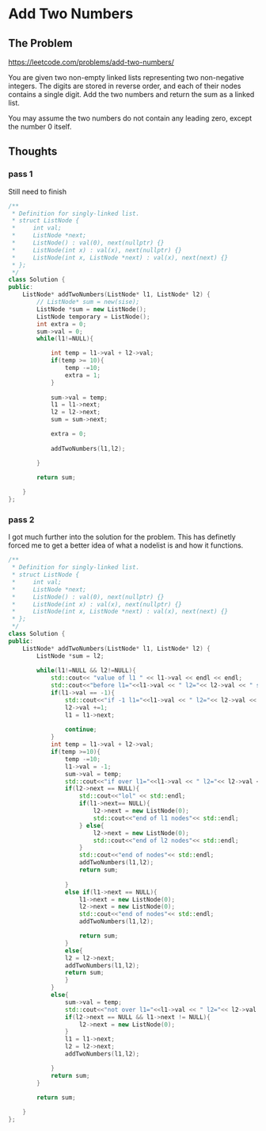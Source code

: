 # Add Two Numbers

## The Problem
https://leetcode.com/problems/add-two-numbers/

You are given two non-empty linked lists representing two non-negative integers. The digits are stored in reverse order, and each of their nodes contains a single digit. Add the two numbers and return the sum as a linked list.

You may assume the two numbers do not contain any leading zero, except the number 0 itself.

## Thoughts

### pass 1

Still need to finish

``` c++
/**
 * Definition for singly-linked list.
 * struct ListNode {
 *     int val;
 *     ListNode *next;
 *     ListNode() : val(0), next(nullptr) {}
 *     ListNode(int x) : val(x), next(nullptr) {}
 *     ListNode(int x, ListNode *next) : val(x), next(next) {}
 * };
 */
class Solution {
public:
    ListNode* addTwoNumbers(ListNode* l1, ListNode* l2) {
        // ListNode* sum = new(sise);
        ListNode *sum = new ListNode();   
        ListNode temporary = ListNode();
        int extra = 0;
        sum->val = 0;
        while(l1!=NULL){           

            int temp = l1->val + l2->val;
            if(temp >= 10){                
                temp -=10;
                extra = 1;
            }
            
            sum->val = temp;
            l1 = l1->next;
            l2 = l2->next;
            sum = sum->next;

            extra = 0;
                
            addTwoNumbers(l1,l2);

        }

        return sum;
        
    }
};
```
### pass 2
I got much further into the solution for the problem. This has definetly forced me to get a better idea of what a nodelist is and how it functions. 

``` c++
/**
 * Definition for singly-linked list.
 * struct ListNode {
 *     int val;
 *     ListNode *next;
 *     ListNode() : val(0), next(nullptr) {}
 *     ListNode(int x) : val(x), next(nullptr) {}
 *     ListNode(int x, ListNode *next) : val(x), next(next) {}
 * };
 */
class Solution {
public:
    ListNode* addTwoNumbers(ListNode* l1, ListNode* l2) {
        ListNode *sum = l2;   
 
        while(l1!=NULL && l2!=NULL){
            std::cout<< "value of l1 " << l1->val << endl << endl;
            std::cout<<"before l1="<<l1->val << " l2="<< l2->val << " sum=" << sum->val << std::endl;
            if(l1->val == -1){
                std::cout<<"if -1 l1="<<l1->val << " l2="<< l2->val << " sum=" << sum->val << std::endl;
                l2->val +=1;
                l1 = l1->next;
                
                continue;
            }
            int temp = l1->val + l2->val;
            if(temp >=10){
                temp -=10;
                l1->val = -1;
                sum->val = temp;
                std::cout<<"if over l1="<<l1->val << " l2="<< l2->val << " sum=" << sum->val << std::endl;
                if(l2->next == NULL){
                    std::cout<<"lol" << std::endl;
                    if(l1->next== NULL){
                        l2->next = new ListNode(0);
                        std::cout<<"end of l1 nodes"<< std::endl;
                    } else{
                        l2->next = new ListNode(0);
                        std::cout<<"end of l2 nodes"<< std::endl;
                    }
                    std::cout<<"end of nodes"<< std::endl;
                    addTwoNumbers(l1,l2);
                    return sum;
                    
                }
                else if(l1->next == NULL){
                    l1->next = new ListNode(0);
                    l2->next = new ListNode(0);
                    std::cout<<"end of nodes"<< std::endl;
                    addTwoNumbers(l1,l2);

                    return sum;
                }
                else{
                l2 = l2->next;
                addTwoNumbers(l1,l2);
                return sum;
                }
            }
            else{
                sum->val = temp;
                std::cout<<"not over l1="<<l1->val << " l2="<< l2->val << " sum=" << sum->val << std::endl;
                if(l2->next == NULL && l1->next != NULL){
                    l2->next = new ListNode(0);
                }
                l1 = l1->next;
                l2 = l2->next;
                addTwoNumbers(l1,l2);

            }
            return sum;
        }

        return sum;
        
    }
};
```
